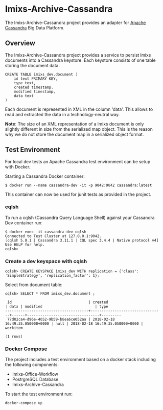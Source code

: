 # Imixs-Archive-Cassandra
The Imixs-Archive-Cassandra project provides an adapter for [Apache Cassandra](http://cassandra.apache.org/) Big Data Platform.



## Overview

The Imixs-Archive-Cassandra project provides a service to persist Imixs documents into a Cassandra keystore. Each keystore consists of one table storing the document data. 

	CREATE TABLE imixs_dev.document (
	    id text PRIMARY KEY,
	    type text,
	    created timestamp,
	    modified timestamp,
	    data text
	)

Each document is represented in XML in the column 'data'. 
This allows to read and extracted the data in a technology-neutral way. 

**Note:** The size of an XML representation of a Imixs document is only slightly different in size from the serialized map object. This is the reason why we do not store the document map in a serialized object format.  




## Test Environment

For local dev tests an Apache Cassandra test environment can be setup with Docker. 

Starting a Cassandra Docker container:

	$ docker run --name cassandra-dev -it -p 9042:9042 cassandra:latest

This container can now be used for junit tests as provided in the project. 

### cqlsh

To run a cqlsh (Cassandra Query Language Shell) against your Cassandra Dev container run:

	$ docker exec -it cassandra-dev cqlsh
	Connected to Test Cluster at 127.0.0.1:9042.
	[cqlsh 5.0.1 | Cassandra 3.11.1 | CQL spec 3.4.4 | Native protocol v4]
	Use HELP for help.
	cqlsh>



### Create a dev keyspace with cqlsh

	cqlsh> CREATE KEYSPACE imixs_dev WITH replication = {'class': 'SimpleStrategy', 'replication_factor': 1};
	
Select from document table:

	cqlsh> SELECT * FROM imixs_dev.document ;
	
	 id                                   | created                         | data | modified                        | type
	--------------------------------------+---------------------------------+------+---------------------------------+---------
	 77d02ca4-d96e-4052-9b59-b8ea6ce052aa | 2018-02-18 16:49:35.050000+0000 | null | 2018-02-18 16:49:35.050000+0000 | workitem
	
	(1 rows)



### Docker Compose

The project includes a test environment based on a docker stack including the following components:

* Imixs-Office-Workflow
* PostrgreSQL Database
* Imixs-Archive-Cassandra

To start the test environment run:

	docker-compose up



	   
	   
	   

